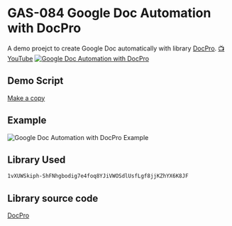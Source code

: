 # GAS-084 Google Doc Automation with DocPro

A demo proejct to create Google Doc automatically with library [DocPro](https://github.com/ashtonfei/gas-libs/tree/DocPro). [:tv: YouTube](https://youtu.be/gXJkpByChTo)
[![Google Doc Automation with DocPro](https://user-images.githubusercontent.com/16481229/135825699-f7482d15-ef34-4580-8751-1580917bc8ef.png)
](https://youtu.be/r6RUa86aGk4)

## Demo Script

[Make a copy](https://docs.google.com/spreadsheets/d/1HoNV3Z5Ds52hG1P-3aNrXeav0fiMZS6qopj6-ddhnXg/copy)

## Example

![Google Doc Automation with DocPro Example](https://user-images.githubusercontent.com/16481229/135828263-419952fe-9a9f-4bd2-bec1-3b5628824df9.png)

## Library Used

```bash
1vXUWSkiph-ShFNhgbodig7e4foq8YJiVWOSdlUsfLgf8jjKZhYX6K8JF
```

## Library source code

[DocPro](https://github.com/ashtonfei/gas-libs/tree/DocPro)
